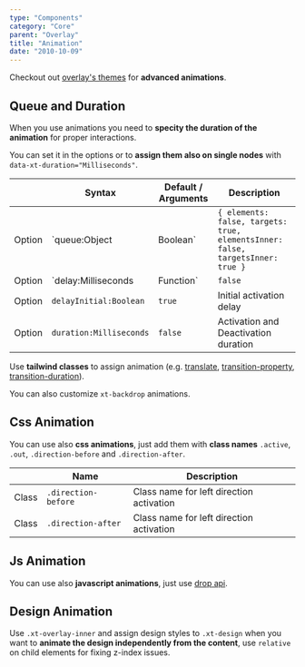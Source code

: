 ```yaml
---
type: "Components"
category: "Core"
parent: "Overlay"
title: "Animation"
date: "2010-10-09"
---
```


Checkout out [overlay's themes](/themes/by-component/overlay) for **advanced animations**.

## Queue and Duration

When you use animations you need to **specity the duration of the animation** for proper interactions.

You can set it in the options or to **assign them also on single nodes** with `data-xt-duration="Milliseconds"`.

<div class="xt-overflow-sub overflow-y-hidden overflow-x-scroll my-4 xt-my-auto w-full">

|                         | Syntax                                    | Default / Arguments                       | Description                   |
| ----------------------- | ----------------------------------------- | ----------------------------- | ----------------------------- |
| Option                  | `queue:Object|Boolean`                 | `{ elements: false, targets: true, elementsInner: false, targetsInner: true }`     | Set instant activation and deactivation          |
| Option                  | `delay:Milliseconds|Function`                          | `false`        | Activation and Deactivation delay            |
| Option                  | `delayInitial:Boolean`                          | `true`        | Initial activation delay            |
| Option                  | `duration:Milliseconds`                          | `false`        | Activation and Deactivation duration            |

</div>

Use **tailwind classes** to assign animation (e.g. [translate](https://tailwindcss.com/docs/translate), [transition-property](https://tailwindcss.com/docs/transition-property), [transition-duration](https://tailwindcss.com/docs/transition-duration)).

You can also customize `xt-backdrop` animations.

<demo>
  <demovanilla src="vanilla/components/core/overlay/animation">
  </demovanilla>
</demo>

## Css Animation

You can use also **css animations**, just add them with **class names** `.active`, `.out`, `.direction-before` and `.direction-after`.

<div class="xt-overflow-sub overflow-y-hidden overflow-x-scroll my-4 xt-my-auto w-full">

|                      | Name                          | Description                   |
| ----------------------- | ---------------------------- | ----------------------------- |
| Class                  | `.direction-before`       |  Class name for left direction activation            |
| Class                  | `.direction-after`       |  Class name for left direction activation            |
</div>

<demo>
  <demovanilla src="vanilla/components/core/overlay/animation-css">
  </demovanilla>
</demo>

## Js Animation

You can use also **javascript animations**, just use [drop api](/components/core/drop/api).

<demo>
  <demovanilla src="vanilla/components/core/overlay/animation-js">
  </demovanilla>
</demo>

## Design Animation

Use `.xt-overlay-inner` and assign design styles to `.xt-design` when you want to **animate the design independently from the content**, use `relative` on child elements for fixing z-index issues.

<demo>
  <demovanilla src="vanilla/components/core/overlay/animation-design">
  </demovanilla>
</demo>
